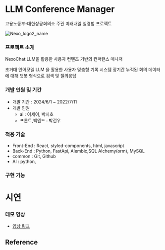 # LLM Conference Manager
고용노동부-대한상공회의소 주관 미래내일 일경험 프로젝트

![Nexo_logo2_name](https://github.com/user-attachments/assets/a87d7a88-9629-4ae7-895b-3b2f07322fa3)



### 프로젝트 소개
NexoChat:LLM을 활용한 사용자 컨텐츠 기반의 컨퍼런스 매니저 

초거대 언어모델 LLM 을 활용한 사용자 맞춤형 기록 시스템 
장기간 누적된 회의 데이터에 대해 챗봇 형식으로 검색 및 질의응답

### 개발 인원 및 기간

- 개발 기간 : 2024/6/1 ~ 2022/7/11
- 개발 인원
    - ai : 이세이, 박지호
    - 프론트,백엔드 : 박건우

### 적용 기술

- Front-End : React, styled-components, html, javascript
- Back-End : Python, FastApi, Alembic,SQL Alchemy(orm), MySQL
- common : Git, Github
- AI : python,

### 구현 기능



# 시연

### 데모 영상

- [영상 링크](https://youtu.be/0ExGMsiLkkE)




## Reference


